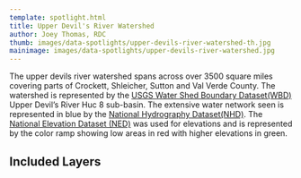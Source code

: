 ```yaml
---
template: spotlight.html
title: Upper Devil's River Watershed
author: Joey Thomas, RDC
thumb: images/data-spotlights/upper-devils-river-watershed-th.jpg
mainimage: images/data-spotlights/upper-devils-river-watershed.jpg
---
```


The upper devils river watershed spans across over 3500 square miles covering parts of Crockett, Shleicher, Sutton and Val Verde County. The watershed is represented by the [USGS Water Shed Boundary Dataset(WBD)](#) Upper Devil’s River Huc 8 sub-basin.  The extensive water network seen is represented in blue by the [National Hydrography Dataset(NHD)](#). The [National Elevation Dataset (NED)](#) was used for elevations and is represented by the color ramp showing low areas in red with higher elevations in green.

## Included Layers